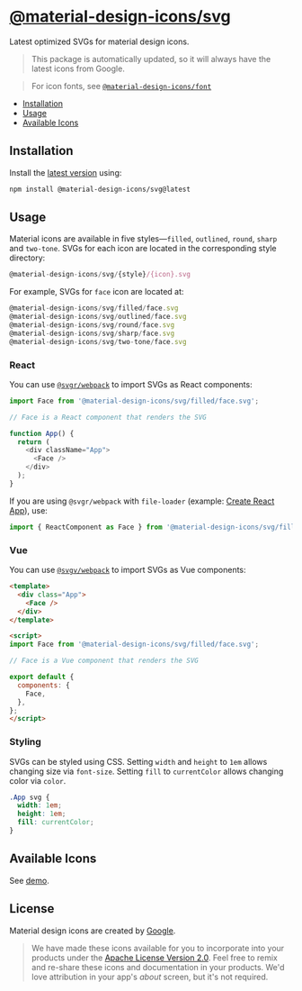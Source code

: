 # [@material-design-icons/svg](https://github.com/marella/material-design-icons/tree/main/svg)

Latest optimized SVGs for material design icons.

> This package is automatically updated, so it will always have the latest icons from Google.

> For icon fonts, see [`@material-design-icons/font`](https://www.npmjs.com/package/@material-design-icons/font)

- [Installation](#installation)
- [Usage](#usage)
- [Available Icons](#available-icons)

## Installation

Install the [latest version][releases] using:

```sh
npm install @material-design-icons/svg@latest
```

## Usage

Material icons are available in five styles&mdash;`filled`, `outlined`, `round`, `sharp` and `two-tone`. SVGs for each icon are located in the corresponding style directory:

```js
@material-design-icons/svg/{style}/{icon}.svg
```

For example, SVGs for `face` icon are located at:

```js
@material-design-icons/svg/filled/face.svg
@material-design-icons/svg/outlined/face.svg
@material-design-icons/svg/round/face.svg
@material-design-icons/svg/sharp/face.svg
@material-design-icons/svg/two-tone/face.svg
```

### React

You can use [`@svgr/webpack`](https://www.npmjs.com/package/@svgr/webpack) to import SVGs as React components:

```js
import Face from '@material-design-icons/svg/filled/face.svg';

// Face is a React component that renders the SVG

function App() {
  return (
    <div className="App">
      <Face />
    </div>
  );
}
```

If you are using `@svgr/webpack` with `file-loader` (example: [Create React App](https://create-react-app.dev/docs/adding-images-fonts-and-files/#adding-svgs)), use:

```js
import { ReactComponent as Face } from '@material-design-icons/svg/filled/face.svg';
```

### Vue

You can use [`@svgv/webpack`](https://www.npmjs.com/package/@svgv/webpack) to import SVGs as Vue components:

```html
<template>
  <div class="App">
    <Face />
  </div>
</template>

<script>
import Face from '@material-design-icons/svg/filled/face.svg';

// Face is a Vue component that renders the SVG

export default {
  components: {
    Face,
  },
};
</script>
```

### Styling

SVGs can be styled using CSS. Setting `width` and `height` to `1em` allows changing size via `font-size`. Setting `fill` to `currentColor` allows changing color via `color`.

```css
.App svg {
  width: 1em;
  height: 1em;
  fill: currentColor;
}
```

## Available Icons

See [demo].

## License

Material design icons are created by [Google](https://github.com/google/material-design-icons#license).

> We have made these icons available for you to incorporate into your products under the [Apache License Version 2.0][license]. Feel free to remix and re-share these icons and documentation in your products.
We'd love attribution in your app's *about* screen, but it's not required.

[releases]: https://github.com/marella/material-design-icons/releases
[license]: https://github.com/marella/material-design-icons/blob/main/svg/LICENSE
[demo]: https://marella.github.io/material-design-icons/demo/svg/
